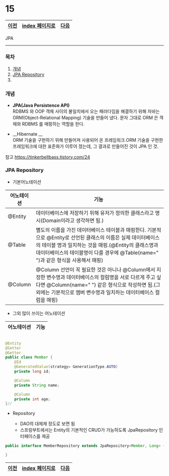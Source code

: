 # 15

[이전](./14.md)|[index 페이지로](./00index.md)|[다음](./16.md)
---|---|---

JPA
<hr>

### 목차
1. [개념](#개념)
1. [JPA Repository](#JPA-Repository)
1.

### 개념

- __JPA(Java Persistence API)__<br>
RDBMS 와 OOP 객체 사이의 불일치에서 오는 패러다임을 해결하기 위해
자바는 ORM(Object-Relational Mapping) 기술을 만들어 냈다.
문자 그대로 ORM 은 객체와 RDBMS 를 매핑하는 역할을 한다.

- __Hibernate __<br>
ORM 기술을 구현하기 위해 만들어져 사용되어 온 프레임워크.ORM 기술을 구현한 프레임워크에 대한 표준화가 이루어 졌는데,
그 결과로 만들어진 것이 JPA 인 것.

참고 <https://tinkerbellbass.tistory.com/24>

### JPA Repository

- 기본어노테이션

어노테이션|기능
---|---
@Entity|데이터베이스에 저장하기 위해 유저가 정의한 클래스라고 명시(Domain이라고 생각하면 됨.)
@Table|별도의 이름을 가진 데이터베이스 테이블과 매핑한다. 기본적으로 @Entity로 선언된 클래스의 이름은 실제 데이터베이스의 테이블 명과 일치하는 것을 매핑.(@Entity의 클래스명과 데이터베이스의 테이블명이 다를 경우에 @Table(name=" ")과 같은 형식을 사용해서 매핑)
@Column|@Column 선언이 꼭 필요한 것은 아니나 @Column에서 지정한 변수명과 데이터베이스의 컬럼명을 서로 다르게 주고 싶다면 @Column(name=" ") 같은 형식으로 작성하면 됨.(그 외에는 기본적으로 멤버 변수명과 일치하는 데이터베이스 컬럼을 매핑)

- 그외 많이 쓰이는 어노테이션

어노테이션|기능
---|---


```java

@Entity
@Setter
@Getter
public class Member {
    @Id
    @GeneratedValue(strategy= GenerationType.AUTO)
    private long id;

    @Column
    private String name;

    @Column
    private int age;
}//

```

- Repository

    + DAO의 대체제 정도로 보면 됨
    + 스프링부트에서는 Entity의 기본적인 CRUD가 가능하도록 JpaRepository 인터페이스를 제공

```java
public interface MemberRepository extends JpaRepository<Member, Long> {

}

```


[이전](./14.md)|[index 페이지로](./00index.md)|[다음](./16.md)
---|---|---
